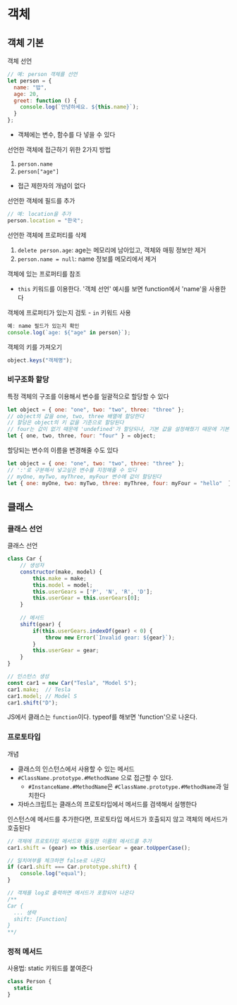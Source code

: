 # 객체
## 객체 기본
객체 선언
```js
// 예: person 객체를 선언
let person = {
  name: "밥",
  age: 20,
  greet: function () {
    console.log(`안녕하세요. ${this.name}`);
  }
};
```
- 객체에는 변수, 함수를 다 넣을 수 있다

선언한 객체에 접근하기 위한 2가지 방법
1. `person.name`
2. `person["age"]`
- 접근 제한자의 개념이 없다

선언한 객체에 필드를 추가
```js
// 예: location을 추가
person.location = "한국";
```

선언한 객체에 프로퍼티를 삭제
1. `delete person.age`: age는 메모리에 남아있고, 객체와 매핑 정보만 제거
2. `person.name = null`: name 정보를 메모리에서 제거

객체에 있는 프로퍼티를 참조
- `this` 키워드를 이용한다. '객체 선언' 예시를 보면 function에서 'name'을 사용한다

객체에 프로퍼티가 있는지 검토 - `in` 키워드 사용
```js
예: name 필드가 있는지 확인
console.log(`age: ${"age" in person}`);
```

객체의 키를 가져오기
```js
object.keys("객체명");
```

### 비구조화 할당
특정 객체의 구조를 이용해서 변수를 일괄적으로 할당할 수 있다
```js
let object = { one: "one", two: "two", three: "three" };
// object의 값을 one, two, three 배열에 할당한다
// 할당은 object의 키 값을 기준으로 할당된다
// four는 값이 없기 때문에 'undefined'가 할당되나, 기본 값을 설정해줬기 때문에 기본 값이 반영된다
let { one, two, three, four: "four" } = object;
```

할당되는 변수의 이름을 변경해줄 수도 있다
```js
let object = { one: "one", two: "two", three: "three" };
// ':'로 구분해서 넣고싶은 변수를 지정해줄 수 있다
// myOne, myTwo, myThree, myFour 변수에 값이 할당된다
let { one: myOne, two: myTwo, three: myThree, four: myFour = "hello"  } = object;
```

## 클래스
### 클래스 선언
클래스 선언
```js
class Car {
    // 생성자
    constructor(make, model) {
        this.make = make;
        this.model = model;
        this.userGears = ['P', 'N', 'R', 'D'];
        this.userGear = this.userGears[0];
    }
    
    // 메서드
    shift(gear) {
        if(this.userGears.indexOf(gear) < 0) {
            throw new Error(`Invalid gear: ${gear}`);
        }
        this.userGear = gear;
    }
}

// 인스턴스 생성
const car1 = new Car("Tesla", "Model S");
car1.make;  // Tesla
car1.model; // Model S
car1.shift("D");
```

JS에서 클래스는 `function`이다. typeof를 해보면 'function'으로 나온다. 

### 프로토타입
개념
- 클래스의 인스턴스에서 사용할 수 있는 메서드
- `#ClassName.prototype.#MethodName` 으로 접근할 수 있다.
   - `#InstanceName.#MethodName`은 `#ClassName.prototype.#MethodName`과 일치한다
- 자바스크립트는 클래스의 프로토타입에서 메서드를 검색해서 실행한다

인스턴스에 메서드를 추가한다면, 프로토타입 메서드가 호출되지 않고 객체의 메서드가 호출된다
```js
// 객체에 프로토타입 메서드와 동일한 이름의 메서드를 추가
car1.shift = (gear) => this.userGear = gear.toUpperCase();

// 일치여부를 체크하면 false로 나온다
if (car1.shift === Car.prototype.shift) {
    console.log("equal");
}

// 객체를 log로 출력하면 메서드가 포함되어 나온다
/**
Car {
  ... 생략
  shift: [Function]
}
**/
``` 

### 정적 메서드
사용법: static 키워드를 붙여준다
```js
class Person {
  static 
}
```
